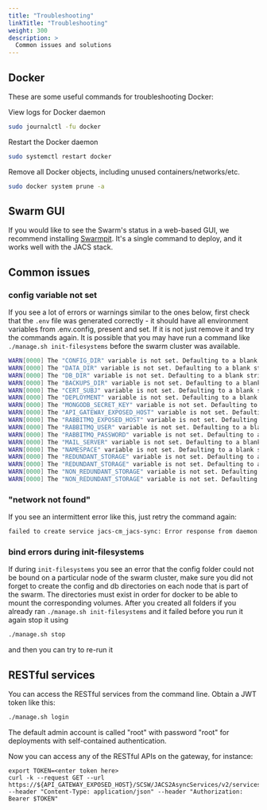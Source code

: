 ```yaml
---
title: "Troubleshooting"
linkTitle: "Troubleshooting"
weight: 300
description: >
  Common issues and solutions
---
```


## Docker

These are some useful commands for troubleshooting Docker:

View logs for Docker daemon

```bash
sudo journalctl -fu docker
```

Restart the Docker daemon

```bash
sudo systemctl restart docker
```

Remove all Docker objects, including unused containers/networks/etc.

```bash
sudo docker system prune -a
```

## Swarm GUI

If you would like to see the Swarm's status in a web-based GUI, we recommend installing [Swarmpit](https://swarmpit.io). It's a single command to deploy, and it works well with the JACS stack.

## Common issues

### config variable not set

If you see a lot of errors or warnings similar to the ones below, first check that the `.env` file was generated correctly - it should have all environment variables from .env.config, present and set. If it is not just remove it and try the commands again. It is possible that you may have run a command like `./manage.sh init-filesystems` before the swarm cluster was available.

```bash
WARN[0000] The "CONFIG_DIR" variable is not set. Defaulting to a blank string.
WARN[0000] The "DATA_DIR" variable is not set. Defaulting to a blank string.
WARN[0000] The "DB_DIR" variable is not set. Defaulting to a blank string.
WARN[0000] The "BACKUPS_DIR" variable is not set. Defaulting to a blank string.
WARN[0000] The "CERT_SUBJ" variable is not set. Defaulting to a blank string.
WARN[0000] The "DEPLOYMENT" variable is not set. Defaulting to a blank string.
WARN[0000] The "MONGODB_SECRET_KEY" variable is not set. Defaulting to a blank string.
WARN[0000] The "API_GATEWAY_EXPOSED_HOST" variable is not set. Defaulting to a blank string.
WARN[0000] The "RABBITMQ_EXPOSED_HOST" variable is not set. Defaulting to a blank string.
WARN[0000] The "RABBITMQ_USER" variable is not set. Defaulting to a blank string.
WARN[0000] The "RABBITMQ_PASSWORD" variable is not set. Defaulting to a blank string.
WARN[0000] The "MAIL_SERVER" variable is not set. Defaulting to a blank string.
WARN[0000] The "NAMESPACE" variable is not set. Defaulting to a blank string.
WARN[0000] The "REDUNDANT_STORAGE" variable is not set. Defaulting to a blank string.
WARN[0000] The "REDUNDANT_STORAGE" variable is not set. Defaulting to a blank string.
WARN[0000] The "NON_REDUNDANT_STORAGE" variable is not set. Defaulting to a blank string.
WARN[0000] The "NON_REDUNDANT_STORAGE" variable is not set. Defaulting to a blank string.
```

### "network not found"

If you see an intermittent error like this, just retry the command again:

```bash
failed to create service jacs-cm_jacs-sync: Error response from daemon: network jacs-cm_jacs-net not found
```

### bind errors during init-filesystems

If during `init-filesystems` you see an error that the config folder could not be bound on a particular node of the swarm cluster, make sure you did not forget to create the config and db directories on each node that is part of the swarm. The directories must exist in order for docker to be able to mount the corresponding volumes.
After you created all folders if you already ran `./manage.sh init-filesystems` and it failed before you run it again stop it using

```bash
./manage.sh stop
```

and then you can try to re-run it

## RESTful services

You can access the RESTful services from the command line. Obtain a JWT token like this:

```bash
./manage.sh login
```

The default admin account is called "root" with password "root" for deployments with self-contained authentication.

Now you can access any of the RESTful APIs on the gateway, for instance:

```
export TOKEN=<enter token here>
curl -k --request GET --url https://${API_GATEWAY_EXPOSED_HOST}/SCSW/JACS2AsyncServices/v2/services/metadata --header "Content-Type: application/json" --header "Authorization: Bearer $TOKEN"
```
